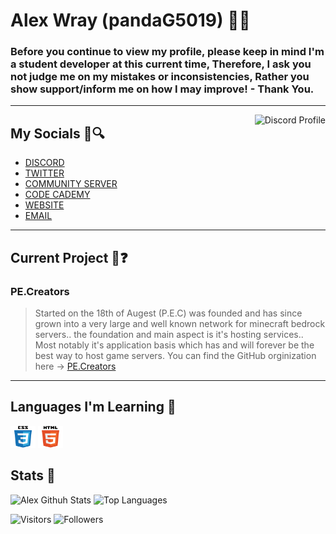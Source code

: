 # Alex Wray (pandaG5019) 👋😇
### Before you continue to view my profile, please keep in mind I'm a student developer at this current time, Therefore, I ask you not judge me on my mistakes or inconsistencies, Rather you show support/inform me on how I may improve! - Thank You.

***

<div align="left"></div>
<a href="https://discord.com/users/670831469404618763"> 
    <img align=right alt="Discord Profile" src="https://lanyard.cnrad.dev/api/670831469404618763">
</a>

## My Socials 🧩🔍
* [DISCORD](https://discord.com/users/670831469404618763)
* [TWITTER](https://twitter.com/AlexWra30490350)
* [COMMUNITY SERVER](https://discord.gg/7vqe64JWeX)
* [CODE CADEMY](https://www.codecademy.com/profiles/HackMan5019)
* [WEBSITE](https://google.com/)
* [EMAIL](mailto:alewray1070@gmail.com)

***

## Current Project 👀❓
### PE.Creators
> Started on the 18th of Augest (P.E.C) was founded and has since grown into a very large and well known network for minecraft bedrock servers.. the foundation and main aspect is it's hosting services.. Most notably it's application basis which has and will forever be the best way to host game servers. You can find the GitHub orginization here -> [PE.Creators](https://google.com/)
***
## Languages I'm Learning 💖
<img src="assets/CSS-logo.svg" alt="CSS Logo" height=35 width=40> <img src="assets/HTML-logo.svg" alt="HTML Logo" height=35 width=40>

## Stats 🐼
![Alex Githuh Stats](https://github-readme-stats.vercel.app/api?username=pandaG5019&include_all_commits=true&count_private=true&show_icons=true&theme=radical)
![Top Languages](https://github-readme-stats.vercel.app/api/top-langs/?username=pandaG5019&layout=compact&theme=radical)

![Visitors](https://visitor-badge.laobi.icu/badge?page_id=pandaG5019.pandaG5019)
![Followers](https://img.shields.io/github/followers/pandaG5019?label=Followers&style=social)
